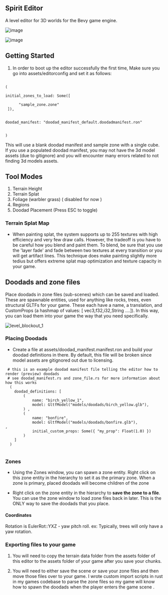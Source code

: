 ##  Spirit Editor 

 
A level editor for 3D worlds for the Bevy game engine.  

  ![image](https://github.com/ethereumdegen/bevy_mesh_terrain_editor/assets/6249263/cfea97c5-b73a-4a54-9e27-e1f0a5c36229)


![image](https://github.com/ethereumdegen/bevy_mesh_terrain_editor/assets/6249263/9e32f8a0-e513-4ee0-8b4b-3e4d73ab8608)



## Getting Started 

1. In order to boot up the editor successfully the first time, Make sure you go into assets/editorconfig and set it as follows:

```

( 

initial_zones_to_load: Some([
       
      "sample_zone.zone"
 ]), 


doodad_manifest: "doodad_manifest_default.doodadmanifest.ron"
 

) 

```

This will use a blank doodad manifest and sample zone with a single cube.   If you use a populated doodad manifest, you may not have the 3d model assets (due to gitignore) and you will encounter many errors related to not finding 3d models assets.





## Tool Modes 
1. Terrain Height
2. Terrain Splat
3. Foliage (warbler grass)  ( disabled for now )
4. Regions
5. Doodad Placement (Press ESC to toggle) 




### Terrain Splat Map
 
- When painting splat, the system supports up to 255 textures with high efficiency and very few draw calls. However, the tradeoff is you have to be careful how you blend and paint them.  To blend, be sure that you use the 'layer fade' and fade between two textures at every transition or you will get artifact lines.  This technique does make painting slightly more tedius but offers extreme splat map optimization and texture capacity in your game. 



 
## Doodads and zone files 
 
Place doodads in zone files (sub-scenes) which can be saved and loaded.  These are spawnable entities, used for anything like rocks, trees, even structural GLTFs for your game.  These each have a name, a translation, and CustomProps (a hashmap of values: [ vec3,f32,i32,String ....]).  In this way, you can load them into your game the way that you need specifically.    


![level_blockout_1](https://github.com/ethereumdegen/bevy_mesh_terrain_editor/assets/6249263/63988249-0758-4518-a51c-b0c6a25bf2b4)




### Placing Doodads 

 - Create a file at assets/doodad_manifest.manifest.ron  and build your doodad definitions in there.  By default, this file will be broken since model assets are gitignored out due to licensing.

```
 # this is an example doodad manifest file telling the editor how to render (preview) doodads 
 # see doodad_manifest.rs and zone_file.rs for more information about how this works 
  (
    doodad_definitions: [
        (
            name: "birch_yellow_1",
            model: GltfModel("models/doodads/birch_yellow.glb"),
        ) ,
        (
            name: "bonfire",
            model: GltfModel("models/doodads/bonfire.glb"),            ,
            initial_custom_props: Some({ "my_prop": Float(1.0) })
        ) 
    ]
  )


```




### Zones 

- Using the Zones window, you can spawn a zone entity.  Right click on this zone entity in the hierarchy to set it as the primary zone.  When a zone is primary, placed doodads will become children of the zone


- Right click on the zone entity in the hierarchy to **save the zone to a file**.  You can use the zone window to load zone files back in later.   This is the ONLY way to save the doodads that you place.  



#### Coordinates 

Rotation is   EulerRot::YXZ  - yaw pitch roll. 
ex: Typically, trees will only have a yaw rotation. 


### Exporting files to your game 

1. You will need to copy the terrain data folder from the assets folder of this editor to the assets folder of your game after you save your chunks.

2. You will need to either save the scene or save your zone files and then move those files over to your game.  I wrote custom import scripts in rust in my games codebase to parse the zone files so my game will know how to spawn the doodads when the player enters the game scene . 







